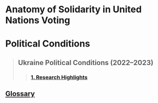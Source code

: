 # Anatomy of Solidarity in United Nations Voting
# Political Conditions
> ## Ukraine Political Conditions (2022–2023)
>> ### [1. Research Highlights](https://sobolsky.github.io/upc/01)

## [Glossary](https://sobolsky.github.io/un/glossary)
